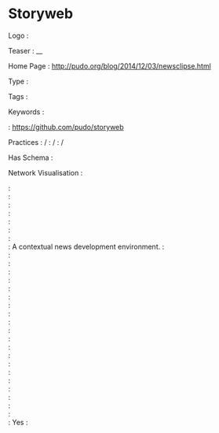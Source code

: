 # Storyweb

Logo
:   ![]()

Teaser
:   __

Home Page
:   http://pudo.org/blog/2014/12/03/newsclipse.html

Type
:   

Tags
:   

Keywords
:   

:   https://github.com/pudo/storyweb

Practices
:    / 
:    / 
:    / 

Has Schema
:   

Network Visualisation
:   


:   
:   
:   
:   
:   
:   
:   
:   A contextual news development environment.
:   
:   
:   
:   
:   
:   
:   
:   
:   
:   
:   
:   
:   
:   
:   
:   
:   
:   
:   
:   
:   
:   Yes
:   
